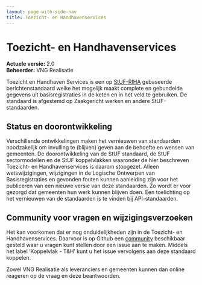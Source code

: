 ```yaml
---
layout: page-with-side-nav
title: Toezicht- en Handhavenservices
---
```

# Toezicht- en Handhavenservices

**Actuele versie:** 2.0<br/>
**Beheerder:**  VNG Realisatie

Toezicht en Handhaven Services is een op [StUF-RIHA](https://samenwerken.pleio.nl/groups/view/8b832827-e91b-476c-bb4f-c228b8e5e934/standaardisatie-toezicht-handhaving-milieu/wiki/view/2b38214e-cfc7-42ff-9d5d-eaf069671c42/riha-referentieinformatiemodel-handhaving) gebaseerde berichtenstandaard welke het mogelijk maakt complete en gebundelde gegevens uit basisregistraties in de keten en in het veld te gebruiken. De standaard is afgestemd op Zaakgericht werken en andere StUF-standaarden.

## Status en doorontwikkeling
Verschillende ontwikkelingen maken het vernieuwen van standaarden noodzakelijk om invulling te (blijven) geven aan de behoefte en wensen van gemeenten. De doorontwikkeling van de StUF standaard, de StUF sectormodellen en de StUF koppelvlakken waaronder de hier beschreven Toezicht- en Handhavenservices is daarom stopgezet. Alleen wetswijzigingen, wijzigingen in de Logische Ontwerpen van Basisregistraties en gevonden fouten kunnen aanleiding zijn voor het publiceren van een nieuwe versie van deze standaarden. Zo wordt er voor gezorgd dat gemeenten hun werk kunnen blijven doen. Een toelichting op het vernieuwen van de standaarden is te vinden bij API-standaarden.

## Community voor vragen en wijzigingsverzoeken
Het kan voorkomen dat er nog onduidelijkheden zijn in de Toezicht- en Handhavenservices. Daarvoor is op Github een
[community](https://github.com/VNG-Realisatie/StUF-Standaarden/labels/Koppelvlak%20T%26H)
beschikbaar gesteld waar u vragen kunt stellen door een issue aan te
maken. Middels het label ‘Koppelvlak - T&H’ kunt u het issue
vervolgens aan deze standaard koppelen.

Zowel VNG Realisatie als leveranciers en gemeenten kunnen dan online
reageren op de vraag en deze beantwoorden.
